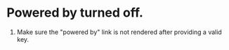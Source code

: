# Powered by turned off.

1. Make sure the "powered by" link is not rendered after providing a valid key.
